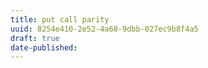 ```yaml
---
title: put call parity 
uuid: 8254e410-2e52-4a60-9dbb-027ec9b8f4a5
draft: true
date-published: 
---
```

